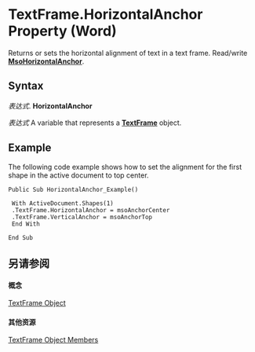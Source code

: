
# TextFrame.HorizontalAnchor Property (Word)

Returns or sets the horizontal alignment of text in a text frame. Read/write  **[MsoHorizontalAnchor](http://msdn.microsoft.com/library/d70f3f09-65d7-956e-a312-7e5ae8a81b65%28Office.15%29.aspx)**.


## Syntax

 _表达式_. **HorizontalAnchor**

 _表达式_ A variable that represents a **[TextFrame](46f7e410-80d9-9fe9-2224-488b623f8592.md)** object.


## Example

The following code example shows how to set the alignment for the first shape in the active document to top center.


```
Public Sub HorizontalAnchor_Example() 
 
 With ActiveDocument.Shapes(1) 
 .TextFrame.HorizontalAnchor = msoAnchorCenter 
 .TextFrame.VerticalAnchor = msoAnchorTop 
 End With 
 
End Sub
```


## 另请参阅


#### 概念


[TextFrame Object](46f7e410-80d9-9fe9-2224-488b623f8592.md)
#### 其他资源


[TextFrame Object Members](http://msdn.microsoft.com/library/bb2efcc6-474f-3de5-6d20-940be7549112%28Office.15%29.aspx)